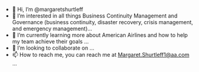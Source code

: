 - 👋 Hi, I’m @margaretshurtleff
- 👀 I’m interested in all things Business Continuity Management and Governance (business continuity, disaster recovery, crisis management, and emergency management)...
- 🌱 I’m currently learning more about American Airlines and how to help my team achieve their goals ...
- 💞️ I’m looking to collaborate on ...
- 📫 How to reach me, you can reach me at Margaret.Shurtleff1@aa.com ...

<!---
margaretshurtleff/margaretshurtleff is a ✨ special ✨ repository because its `README.md` (this file) appears on your GitHub profile.
You can click the Preview link to take a look at your changes.
--->

